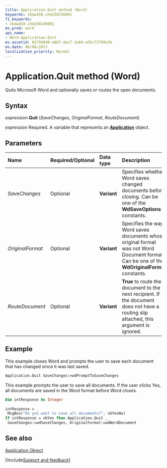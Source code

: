```yaml
---
title: Application.Quit method (Word)
keywords: vbawd10.chm158336081
f1_keywords:
- vbawd10.chm158336081
ms.prod: word
api_name:
- Word.Application.Quit
ms.assetid: 0279d848-a8b7-dac7-1e84-a55c72789e3b
ms.date: 06/08/2017
localization_priority: Normal
---
```



# Application.Quit method (Word)

Quits Microsoft Word and optionally saves or routes the open documents.


## Syntax

_expression_.**Quit** (_SaveChanges_, _OriginalFormat_, _RouteDocument_)

_expression_ Required. A variable that represents an **[Application](Word.Application.md)** object. 


## Parameters

|Name|Required/Optional|Data type|Description|
|:-----|:-----|:-----|:-----|
| _SaveChanges_|Optional| **Variant**|Specifies whether Word saves changed documents before closing. Can be one of the **WdSaveOptions** constants.|
| _OriginalFormat_|Optional| **Variant**|Specifies the way Word saves documents whose original format was not Word Document format. Can be one of the **WdOriginalFormat** constants.|
| _RouteDocument_|Optional| **Variant**| **True** to route the document to the next recipient. If the document does not have a routing slip attached, this argument is ignored.|

## Example

This example closes Word and prompts the user to save each document that has changed since it was last saved.


```vb
Application.Quit SaveChanges:=wdPromptToSaveChanges
```

This example prompts the user to save all documents. If the user clicks Yes, all documents are saved in the Word format before Word closes.




```vb
Dim intResponse As Integer 
 
intResponse = _ 
 MsgBox("Do you want to save all documents?", vbYesNo) 
If intResponse = vbYes Then Application.Quit _ 
 SaveChanges:=wdSaveChanges, OriginalFormat:=wdWordDocument
```


## See also


[Application Object](Word.Application.md)

[!include[Support and feedback](~/includes/feedback-boilerplate.md)]
